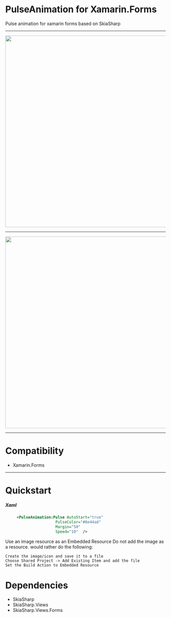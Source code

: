 # PulseAnimation for Xamarin.Forms
Pulse animation for xamarin forms based on SkiaSharp

------------

<html>
<p align="center">
  <img src="https://raw.githubusercontent.com/dorisoy/PulseAnimation/master/appVideo.gif" height="600">
</p>
</html>

------------

<html>
<p align="center">
  <img src="https://raw.githubusercontent.com/dorisoy/PulseAnimation/master/skiapulse_screenshot.png" height="600">
</p>
</html>

------------

# Compatibility 
- Xamarin.Forms

------------

# Quickstart 
##### Xaml
```xml
     <PulseAnimation:Pulse AutoStart="true" 
                      PulseColor="#8e44ad" 
                      Margin="50" 
                      Speed="10"  />
```

Use an image resource as an Embedded Resource
Do not add the image as a resource.  would rather do the following:

    Create the image/icon and save it to a file
    Choose Shared Project -> Add Existing Item and add the file
    Set the Build Action to Embedded Resource

# Dependencies
- SkiaSharp
- SkiaSharp.Views
- SkiaSharp.Views.Forms
